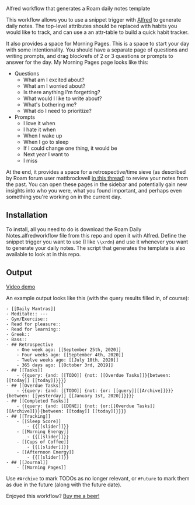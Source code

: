Alfred workflow that generates a Roam daily notes template

This workflow allows you to use a snippet trigger with [Alfred](https://www.alfredapp.com/) to generate daily notes. The top-level attributes should be replaced with habits you would like to track, and can use a an attr-table to build a quick habit tracker.

It also provides a space for Morning Pages. This is a space to start your day with some intentionality. You should have a separate page of questions and writing prompts, and drag blockrefs of 2 or 3 questions or prompts to answer for the day. My Morning Pages page looks like this:
- Questions
    - What am I excited about? 
    - What am I worried about? 
    - Is there anything I'm forgetting?
    - What would I like to write about?
    - What's bothering me? 
    - What do I need to prioritize? 
- Prompts
    - I love it when
    - I hate it when 
    - When I wake up
    - When I go to sleep 
    - If I could change one thing, it would be 
    - Next year I want to
    - I miss

At the end, it provides a space for a retrospective/time sieve (as described by Roam forum user mattbrockwell [in this thread](https://forum.roamresearch.com/t/what-would-be-your-top-3-tips-for-beginners/255)) to review your notes from the past. You can open these pages in the sidebar and potentially gain new insights into who you were, what you found important, and perhaps even something you're working on in the current day.

## Installation
To install, all you need to do is download the Roam Daily Notes.alfredworkflow file from this repo and
open it with Alfred. Define the snippet trigger you want to use (I like `\\xrdn`) and use it whenever you
want to generate your daily notes. The script that generates the template is also available to look
at in this repo. 

## Output
[Video demo](https://www.loom.com/share/4d9543d505834dc1970324326871ab5a)

An example output looks like this (with the query results filled in, of course): 
```
- [[Daily Mantras]]
- Meditate:: ---
- Gym/Exercise::
- Read for pleasure::
- Read for learning::
- Greek::
- Bass::
- ## Retrospective
    - One week ago: [[September 25th, 2020]]
    - Four weeks ago: [[September 4th, 2020]]
    - Twelve weeks ago: [[July 10th, 2020]]
    - 365 days ago: [[October 3rd, 2019]]
- ## [[Tasks]]
    - {{query: {and: [[TODO]] {not: [[Overdue Tasks]]}{between: [[today]] [[today]]}}}}
- ## [[Overdue Tasks]]
    - {{query: {and: [[TODO]] {not: {or: [[query]][[Archive]]}}}{between: [[yesterday]] [[January 1st, 2020]]}}}}
- ## [[Completed Tasks]]
    - {{query: {and: [[DONE]] {not: {or:[[Overdue Tasks]] [[Archive]]}}{between: [[today]] [[today]]}}}}
- ## [[Tracking]]
    - [[Sleep Score]]
        - {{[[slider]]}}
    - [[Morning Energy]]
        - {{[[slider]]}}
    - [[Cups of Coffee]]
        - {{[[slider]]}}
    - [[Afternoon Energy]]
        - {{[[slider]]}}
- ## [[Journal]]
    - [[Morning Pages]]
```  

Use `#Archive` to mark TODOs as no longer relevant, or `#Future` to mark them as due in the future (along with the future date).

Enjoyed this workflow? [Buy me a beer!](https://www.buymeacoffee.com/kylestratis)
